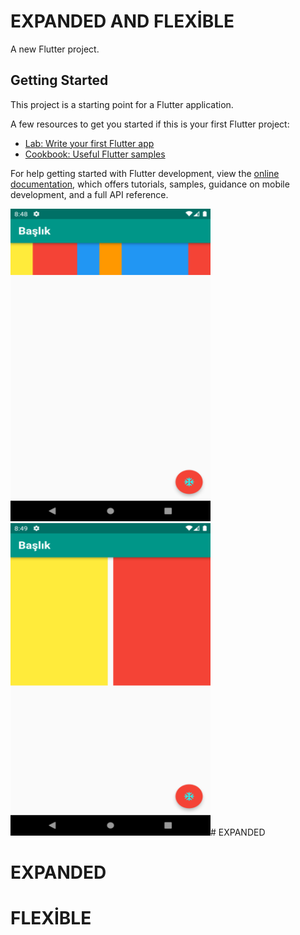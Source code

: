 # EXPANDED AND FLEXİBLE

A new Flutter project.

## Getting Started

This project is a starting point for a Flutter application.

A few resources to get you started if this is your first Flutter project:

- [Lab: Write your first Flutter app](https://docs.flutter.dev/get-started/codelab)
- [Cookbook: Useful Flutter samples](https://docs.flutter.dev/cookbook)

For help getting started with Flutter development, view the
[online documentation](https://docs.flutter.dev/), which offers tutorials,
samples, guidance on mobile development, and a full API reference.

<img src="images/proje.png" alt="PROJE EKRAN GÖRÜNTÜSÜ" width="320" height="500">                                                                                       <img src="images/proje2.png" alt="PROJE EKRAN GÖRÜNTÜSÜ" width="320" height="500"># EXPANDED

# EXPANDED
# FLEXİBLE



